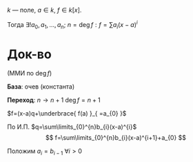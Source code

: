 $k$ — поле, $a\in k,\ f \in k[x]$.

Тогда $\exists! a_{0}, a_{1}, \dots, a_{n};\ n=\deg f: f=\sum\limits a_{i}(x-a)^{i}$

# Док-во

(ММИ по $\deg f$)

**База**: очев (константа)

**Переход**: $n\to n+1$
$\deg f=n+1$

$f=(x-a)q+\underbrace{ f(a) }_{ =a_{0} }$ 

По И.П. $q=\sum\limits_{0}^{n}b_{i}(x-a)^{i}$
$$
f=\sum\limits_{0}^{n}b_{i}(x-a)^{i+1}+a_{0}
$$

Положим $a_{i}=b_{i-1}\ \forall i >0$